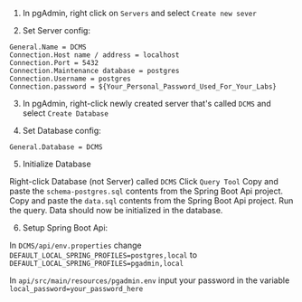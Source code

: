1. In pgAdmin, right click on `Servers` and select `Create new sever`

2. Set Server config:

```
General.Name = DCMS
Connection.Host name / address = localhost
Connection.Port = 5432
Connection.Maintenance database = postgres
Connection.Username = postgres
Connection.password = ${Your_Personal_Password_Used_For_Your_Labs}
```

3. In pgAdmin, right-click newly created server that's called `DCMS` and select `Create Database`

4. Set Database config:

```
General.Database = DCMS
```

5. Initialize Database

Right-click Database (not Server) called `DCMS`
Click `Query Tool`
Copy and paste the `schema-postgres.sql` contents from the Spring Boot Api project.
Copy and paste the `data.sql` contents from the Spring Boot Api project.
Run the query. Data should now be initialized in the database.

6. Setup Spring Boot Api:

In `DCMS/api/env.properties` change `DEFAULT_LOCAL_SPRING_PROFILES=postgres,local` to `DEFAULT_LOCAL_SPRING_PROFILES=pgadmin,local`

In `api/src/main/resources/pgadmin.env` input your password in the variable `local_password=your_password_here`
